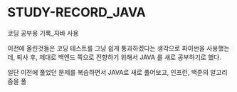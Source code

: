 # STUDY-RECORD_JAVA
코딩 공부용 기록_자바 사용

이전에 올린것들은 코딩 테스트를 그냥 쉽게 통과하겠다는 생각으로 파이썬을 사용했는데, 퇴사 후, 제대로 백엔드 쪽으로 전향하기 위해서 JAVA 를 새로 공부하기로 했다. 

일단 이전에 풀었던 문제를 복습하면서 JAVA로 새로 풀어보고, 인프런, 백준의 알고리즘을 풀 
